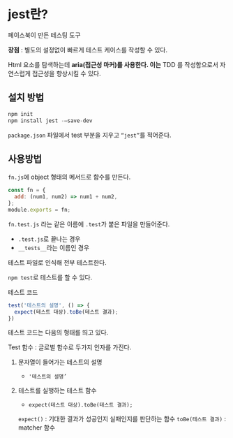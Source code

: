# jest란?

페이스북이 만든 테스팅 도구

**장점** : 별도의 설정없이 빠르게 테스트 케이스를 작성할 수 있다.

Html 요소를 탐색하는데 **aria(접근성 마커)를 사용한다. 이는** TDD 를 작성함으로서 자연스럽게 접근성을 향상시킬 수 있다.

## 설치 방법

```jsx
npm init
npm install jest -—save-dev
```

`package.json` 파일에서 test 부분을 지우고 `“jest”`를 적어준다.

## 사용방법

`fn.js`에 object 형태의 메서드로 함수를 만든다.

```jsx
const fn = {
  add: (num1, num2) => num1 + num2,
};
module.exports = fn;
```

`fn.test.js` 라는 같은 이름에 `.test`가 붙은 파일을 만들어준다.

- `.test.js`로 끝나는 경우
- `__tests__`라는 이름인 경우

테스트 파일로 인식해 전부 테스트한다.

`npm test`로 테스트를 할 수 있다.

테스트 코드

```jsx
test('테스트의 설명', () => {
  expect(테스트 대상).toBe(테스트 결과);
})
```

테스트 코드는 다음의 형태를 띄고 있다.

Test 함수 : 글로벌 함수로 두가지 인자를 가진다.

1. 문자열이 들어가는 테스트의 설명
   - `'테스트의 설명’`
2. 테스트를 실행하는 테스트 함수

   - `expect(테스트 대상).toBe(테스트 결과);`

   `expect()` : 기대한 결과가 성공인지 실패인지를 판단하는 함수
   `toBe(테스트 결과)` : matcher 함수
